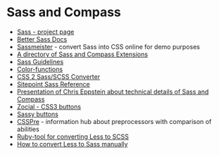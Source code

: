 Sass and Compass
================

-	[Sass - project page](http://sass-lang.com/)
-	[Better Sass Docs](http://www.kaelig.fr/bettersassdocs/)
-	[Sassmeister](http://sassmeister.com/) - convert Sass into CSS online for demo purposes
-	[A directory of Sass and Compass Extensions](http://www.sache.in/)
-	[Sass Guidelines](http://sass-guidelin.es/)
-	[Color-functions](http://jackiebalzer.com/color)
-	[CSS 2 Sass/SCSS Converter](http://css2sass.herokuapp.com/)
-	[Sitepoint Sass Reference](https://www.sitepoint.com/sass-reference/)
-	[Presentation of Chris Eppstein about technical details of Sass and Compass](http://sass-can-do-that.herokuapp.com/)
-	[Zocial - CSS3 buttons](http://zocialbuttons.com/)
-	[Sassy buttons](http://jaredhardy.com/sassy-buttons/)
-	[CSSPre](http://csspre.com/) - information hub about preprocessors with comparison of abilities
-	[Ruby-tool for converting Less to SCSS](https://github.com/brauliobo/less2sass)
-	[How to convert Less to Sass manually](http://mstrutt.co.uk/blog/2013/08/converting-from-less-to-sass/)

